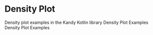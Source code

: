 # Density Plot

<web-summary>
Density plot examples in the Kandy Kotlin library
</web-summary>

<card-summary>
Density Plot Examples
</card-summary>

<link-summary>
Density Plot Examples
</link-summary>

<include from="Examples.topic" element-id="list-of-density-plot-examples"></include>